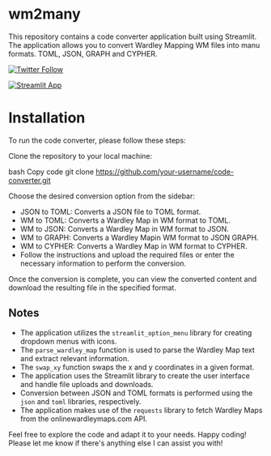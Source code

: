 # wm2many
This repository contains a code converter application built using Streamlit. The application allows you to convert Wardley Mapping WM files into manu formats. TOML, JSON, GRAPH and CYPHER.

[![Twitter Follow](https://img.shields.io/twitter/follow/mcraddock?style=social)](https://twitter.com/mcraddock)

[![Streamlit App](https://static.streamlit.io/badges/streamlit_badge_black_white.svg)](https://wm2json.streamlit.app/)

# Installation
To run the code converter, please follow these steps:

Clone the repository to your local machine:

bash
Copy code
git clone https://github.com/your-username/code-converter.git

Choose the desired conversion option from the sidebar:

- JSON to TOML: Converts a JSON file to TOML format.
- WM to TOML: Converts a Wardley Map in WM format to TOML.
- WM to JSON: Converts a Wardley Map in WM format to JSON.
- WM to GRAPH: Converts a Wardley Mapin WM format to JSON GRAPH.
- WM to CYPHER: Converts a Wardley Map in WM format to CYPHER.
- Follow the instructions and upload the required files or enter the necessary information to perform the conversion.

Once the conversion is complete, you can view the converted content and download the resulting file in the specified format.

## Notes

- The application utilizes the `streamlit_option_menu` library for creating dropdown menus with icons.
- The `parse_wardley_map` function is used to parse the Wardley Map text and extract relevant information.
- The `swap_xy` function swaps the x and y coordinates in a given format.
- The application uses the Streamlit library to create the user interface and handle file uploads and downloads.
- Conversion between JSON and TOML formats is performed using the `json` and `toml` libraries, respectively.
- The application makes use of the `requests` library to fetch Wardley Maps from the onlinewardleymaps.com API.

Feel free to explore the code and adapt it to your needs. Happy coding!
Please let me know if there's anything else I can assist you with!

